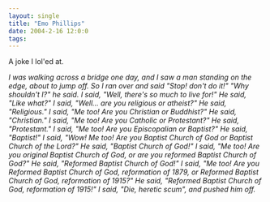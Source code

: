 ```yaml
---
layout: single
title: "Emo Phillips"
date: 2004-2-16 12:0:0
tags: 
---
```


A joke I lol'ed at.

_I was walking across a bridge one day, and I saw a man standing on the edge, about to jump off. So I ran over and said "Stop! don't do it!" "Why shouldn't I?" he said. I said, "Well, there's so much to live for!" He said, "Like what?" I said, "Well... are you religious or atheist?" He said, "Religious." I said, "Me too! Are you Christian or Buddhist?" He said, "Christian." I said, "Me too! Are you Catholic or Protestant?" He said, "Protestant." I said, "Me too! Are you Episcopalian or Baptist?" He said, "Baptist!" I said, "Wow! Me too! Are you Baptist Church of God or Baptist Church of the Lord?" He said, "Baptist Church of God!" I said, "Me too! Are you original Baptist Church of God, or are you reformed Baptist Church of God?" He said, "Reformed Baptist Church of God!" I said, "Me too! Are you Reformed Baptist Church of God, reformation of 1879, or Reformed Baptist Church of God, reformation of 1915?" He said, "Reformed Baptist Church of God, reformation of 1915!" I said, "Die, heretic scum", and pushed him off._

